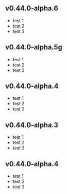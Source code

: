 ## v0.44.0-alpha.6
- test 1
- test 2
- test 3
  
## v0.44.0-alpha.5g
- test 1
- test 2
- test 3
  
## v0.44.0-alpha.4
- test 1
- test 2
- test 3

## v0.44.0-alpha.3
- test 1
- test 2
- test 3

## v0.44.0-alpha.4
- test 1
- test 2
- test 3